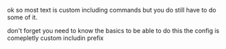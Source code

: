 <p>ok so most text is custom including commands but you do still have to do some of it.</p>
don't forget you need to know the basics to be able to do this the config is comepletly custom includin prefix